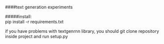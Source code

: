 ####text generation experiments   
  
#####install:   
pip install -r requirements.txt  

if you have problems with textgenrnn library, you should git clone repository inside project and run setup.py
